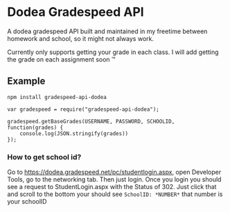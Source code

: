 # Dodea Gradespeed API

A dodea gradespeed API built and maintained in my freetime between homework and school, so it might not always work.


Currently only supports getting your grade in each class. I will add getting the grade on each assignment soon :tm:


## Example

`npm install gradespeed-api-dodea`

```
var gradespeed = require("gradespeed-api-dodea");

gradespeed.getBaseGrades(USERNAME, PASSWORD, SCHOOLID, function(grades) {
    console.log(JSON.stringify(grades))
});

```


### How to get school id?

Go to https://dodea.gradespeed.net/pc/studentlogin.aspx, open Developer Tools, go to the networking tab. Then just login. Once you login you should see a request to StudentLogin.aspx with the Status of 302. Just click that and scroll to the bottom your should see `SchoolID: *NUMBER*` that number is your schoolID